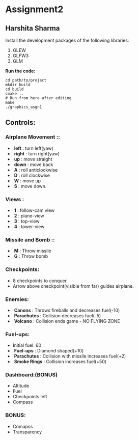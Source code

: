 Assignment2
=========================

## Harshita Sharma

Install the development packages of the following libraries:
1. GLEW
2. GLFW3
3. GLM

**Run the code:**
  
    cd path/to/project
    mkdir build
    cd build
    cmake ..
    # Run from here after editing
    make
    ./graphics_asgn1
  
## Controls:

### Airplane Movement ::

- ​	**left** : turn left(yaw)
- ​	**right** : turn right(yaw)
- ​	**up** : move straight
- ​	**down** : move back
- ​	**A** : roll anticlockwise
- ​	**D** : roll clockwise
- ​	**W** : move up
- ​	**S** : move down.

### Views :

- ​	**1** : follow-cam view
- ​	**2** : plane-view
- ​	**3** : top-view
- ​	**4** : tower-view

### Missile and Bomb ::

- ​	**M** : Throw missile
- ​	**G** : Throw bomb

### Checkpoints:

- 8 checkpoints to conquer.
- Arrow above checkpoint(visible from far) guides airplane.

### Enemies:

- ​	**Canons** : Throws fireballs and decreases fuel(-10)
- ​	**Parachutes** : Collision decreases fuel(-5)
- ​	**Volcano** : Collision ends game - NO FLYING ZONE

### Fuel-ups:

- Initial fuel: 60
- ​	**Fuel-ups** : Diamond shaped(+10)
- ​	**Parachutes** : Collision with missile increases fuel(+2)
- ​	**Smoke Rings** : Collision increases fuel(+50)

### Dashboard:(BONUS)
- Altitude
- Fuel
- Checkpoints left
- Compass

### BONUS:
- Comapss
- Transparency
